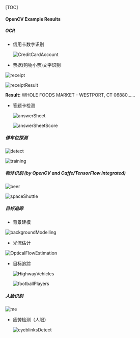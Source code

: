[TOC]

#### OpenCV Example Results

##### OCR

- 信用卡数字识别

  ![CreditCardAccount](https://github.com/mikelu-shanghai/mikelu-shanghai.github.io/blob/master/OpencvExampleResult/OCR/CreditCardAccount.jpg)

- 票据(购物小票)文字识别

![receipt](https://github.com/mikelu-shanghai/mikelu-shanghai.github.io/blob/master/OpencvExampleResult/OCR/receipt.jpg)

![receiptResult](https://github.com/mikelu-shanghai/mikelu-shanghai.github.io/blob/master/OpencvExampleResult/OCR/receipt_2.png)

**Result:** WHOLE FOODS MARKET - WESTPORT, CT 06880......

- 答题卡检测

  ![answerSheet](https://github.com/mikelu-shanghai/mikelu-shanghai.github.io/blob/master/OpencvExampleResult/OCR/answerSheet.png)

  ![answerSheetScore](https://github.com/mikelu-shanghai/mikelu-shanghai.github.io/blob/master/OpencvExampleResult/OCR/answerSheetScore.png)

##### 停车位探测

![detect](https://github.com/mikelu-shanghai/mikelu-shanghai.github.io/blob/master/OpencvExampleResult/ParkingDetection/with_parking.jpg)

![training](https://github.com/mikelu-shanghai/mikelu-shanghai.github.io/blob/master/OpencvExampleResult/ParkingDetection/training.png)

##### 物体识别 (by OpenCV and Caffe/TensorFlow integrated)

![beer](https://github.com/mikelu-shanghai/mikelu-shanghai.github.io/blob/master/OpencvExampleResult/ObjectRecognition/beer.png)

![spaceShuttle](https://github.com/mikelu-shanghai/mikelu-shanghai.github.io/blob/master/OpencvExampleResult/ObjectRecognition/spaceShuttle.png)

##### 目标追踪

- 背景建模

![backgroundModelling](https://github.com/mikelu-shanghai/mikelu-shanghai.github.io/blob/master/OpencvExampleResult/Multi-ObjectTrack/backgroundModelling.png)

- 光流估计

![OpticalFlowEstimation](https://github.com/mikelu-shanghai/mikelu-shanghai.github.io/blob/master/OpencvExampleResult/Multi-ObjectTrack/OpticalFlow%20Estimation.png)

- 目标追踪

  ![HighwayVehicles](https://github.com/mikelu-shanghai/mikelu-shanghai.github.io/blob/master/OpencvExampleResult/Multi-ObjectTrack/HighwayVehicles.png)

  ![footballPlayers](https://github.com/mikelu-shanghai/mikelu-shanghai.github.io/blob/master/OpencvExampleResult/Multi-ObjectTrack/footballPlayers.png)

##### 人脸识别

![me](https://github.com/mikelu-shanghai/mikelu-shanghai.github.io/blob/master/OpencvExampleResult/FaceDetection/lkl%26zhuzi1.png)

- 疲劳检测（人眼）

  ![eyeblinksDetect](https://github.com/mikelu-shanghai/mikelu-shanghai.github.io/blob/master/OpencvExampleResult/FaceDetection/eyeBlinks.png)


